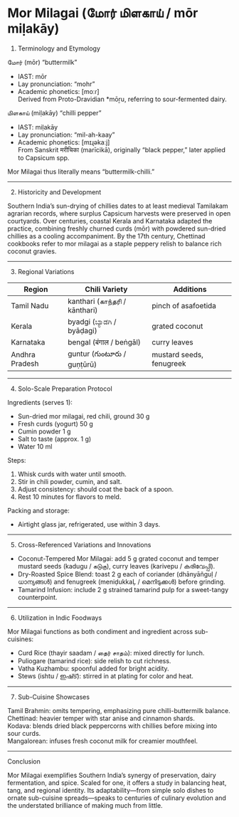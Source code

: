 
# Mor Milagai (மோர் மிளகாய் / mōr miḷakāy) #

1. Terminology and Etymology

மோர் (mōr) “buttermilk”  
- IAST: mōr  
- Lay pronunciation: “mohr”  
- Academic phonetics: [moːɾ]  
Derived from Proto-Dravidian *mōṟu, referring to sour-fermented dairy.

மிளகாய் (miḷakāy) “chilli pepper”  
- IAST: miḷakāy  
- Lay pronunciation: “mil-ah-kaay”  
- Academic phonetics: [mɪɻəkaːj]  
From Sanskrit मरीचिका (marīcikā), originally “black pepper,” later applied to Capsicum spp.

Mor Milagai thus literally means “buttermilk-chilli.”  

---

2. Historicity and Development

Southern India’s sun-drying of chillies dates to at least medieval Tamilakam agrarian records, where surplus Capsicum harvests were preserved in open courtyards. Over centuries, coastal Kerala and Karnataka adapted the practice, combining freshly churned curds (mōr) with powdered sun-dried chillies as a cooling accompaniment. By the 17th century, Chettinad cookbooks refer to mor milagai as a staple peppery relish to balance rich coconut gravies.

---

3. Regional Variations

| Region        | Chili Variety             | Additions                  |
|---------------|---------------------------|----------------------------|
| Tamil Nadu    | kanthari (காந்தரி / kānthari)  | pinch of asafoetida      |
| Kerala        | byadgi (ಬ್ಯಾಡಗಿ / byāḍagi)    | grated coconut           |
| Karnataka     | bengal (बंगाल / beṅgāl)      | curry leaves             |
| Andhra Pradesh| guntur (గుంటూరు / guṇṭūrū)  | mustard seeds, fenugreek |

---

4. Solo-Scale Preparation Protocol

Ingredients (serves 1):  
- Sun-dried mor milagai, red chili, ground 30 g  
- Fresh curds (yogurt) 50 g  
- Cumin powder 1 g  
- Salt to taste (approx. 1 g)  
- Water 10 ml  

Steps:  
1. Whisk curds with water until smooth.  
2. Stir in chili powder, cumin, and salt.  
3. Adjust consistency: should coat the back of a spoon.  
4. Rest 10 minutes for flavors to meld.  

Packing and storage:  
- Airtight glass jar, refrigerated, use within 3 days.  

---

5. Cross-Referenced Variations and Innovations

- Coconut-Tempered Mor Milagai: add 5 g grated coconut and temper mustard seeds (kadugu / கடுகு), curry leaves (karivepu / കരിവേപ്പി).  
- Dry-Roasted Spice Blend: toast 2 g each of coriander (dhānyāñguḷ / ധാന്യങ്ങൾ) and fenugreek (meniḍukkaĻ / മെനിടുക്കൾ) before grinding.  
- Tamarind Infusion: include 2 g strained tamarind pulp for a sweet-tangy counterpoint.  

---

6. Utilization in Indic Foodways

Mor Milagai functions as both condiment and ingredient across sub-cuisines:  
- Curd Rice (thayir saadam / தைர் சாதம்): mixed directly for lunch.  
- Puliogare (tamarind rice): side relish to cut richness.  
- Vatha Kuzhambu: spoonful added for bright acidity.  
- Stews (ishtu / ഇഷ്‍ട്): stirred in at plating for color and heat.  

---

7. Sub-Cuisine Showcases

Tamil Brahmin: omits tempering, emphasizing pure chilli-buttermilk balance.  
Chettinad: heavier temper with star anise and cinnamon shards.  
Kodava: blends dried black peppercorns with chillies before mixing into sour curds.  
Mangalorean: infuses fresh coconut milk for creamier mouthfeel.  

---

Conclusion

Mor Milagai exemplifies Southern India’s synergy of preservation, dairy fermentation, and spice. Scaled for one, it offers a study in balancing heat, tang, and regional identity. Its adaptability—from simple solo dishes to ornate sub-cuisine spreads—speaks to centuries of culinary evolution and the understated brilliance of making much from little.


